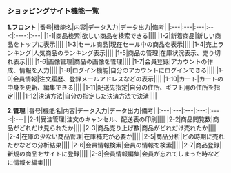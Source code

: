 ### ショッピングサイト機能一覧
**1.フロント**
|番号|機能名|内容|データ入力|データ出力|備考|
|:---|:---|:---|:---:|:----:|:---|
|1-1|商品検索|欲しい商品を検索できる||||
|1-2|新着商品|新しい商品をトップに表示||||
|1-3|セール商品|現在セール中の商品を表示||||
|1-4|売上ランキング|人気商品のランキング表示||||
|1-5|商品の管理|在庫状況表示、売り切れ表示||||
|1-6|画像管理|商品の画像を管理||||
|1-7|会員登録|アカウントの作成、情報を入力||||
|1-8|ログイン機能|自分のアカウントにログインできる||||
|1-9|会員情報|注文履歴、登録メールアドレスなどの表示||||
|1-10|カート|カートの中身を更新、編集できる||||
|1-11|配送先指定|自分の住所、ギフト用の住所を指定||||
|1-12|決済方法|自分の指定した決済方法で決済||||

**2.管理**
|番号|機能名|内容|データ入力|データ出力|備考|
|:---|:---|:---|:---:|:----:|:---|
|2-1|受注管理|注文のキャンセル、配送表の印刷||||
|2-2|商品閲覧数|商品がどれだけ見られたか||||
|2-3|商品売り上げ数|商品がどれだけ売れたか||||
|2-4|在庫の少ない商品管理|在庫補充が必要か||||
|2-5|商品分析|どの時期に売れたかなどの分析結果||||
|2-6|会員情報検索|会員の情報を検索||||
|2-7|商品登録|新規の商品をサイトに登録||||
|2-8|会員情報編集|会員が忘れてしまった時などに情報を編集||||
